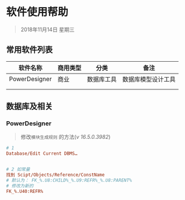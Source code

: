 # 软件使用帮助

> 2018年11月14日 星期三



## 常用软件列表

| 软件名称      | 商用类型 | 分类       | 备注               |
| ------------- | -------- | ---------- | ------------------ |
| PowerDesigner | 商业     | 数据库工具 | 数据库模型设计工具 |
|               |          |            |                    |
|               |          |            |                    |





## 数据库及相关

### PowerDesigner

> 修改`模块生成规则` 的方法(*v 16.5.0.3982*)

```ini
# 1
Database/Edit Current DBMS…


# 2 如常量
找到 Scipt/Objects/Reference/ConstName
# 默认为： FK_%.U8:CHILD%_%.U9:REFR%_%.U8:PARENT%
# 修改为新的
FK_%.U40:REFR%
```

